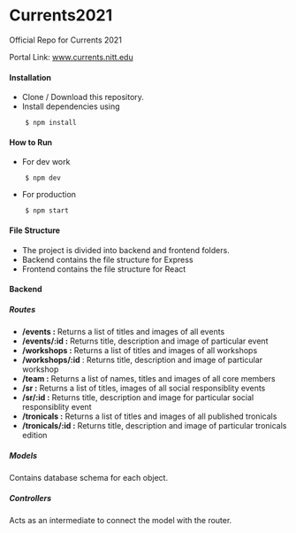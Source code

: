 # Currents2021
Official Repo for Currents 2021

Portal Link: www.currents.nitt.edu

#### Installation
- Clone / Download this repository.
- Install dependencies using 
```
    $ npm install
```

#### How to Run
- For dev work 
```   
    $ npm dev
```
- For production 
```
    $ npm start
```

#### File Structure
- The project is divided into backend and frontend folders.
- Backend contains the file structure for Express 
- Frontend contains the file structure for React

#### Backend
##### Routes 
- **/events :** Returns a list of titles and images of all events
- **/events/:id :** Returns title, description and image of particular event
- **/workshops :** Returns a list of titles and images of all workshops
- **/workshops/:id** : Returns title, description and image of particular workshop
- **/team :** Returns a list of names, titles and images of all core members
- **/sr :** Returns a list of titles, images of all social responsiblity events
- **/sr/:id :** Returns title, description and image for particular social responsiblity event
- **/tronicals :** Returns a list of titles and images of all published tronicals
- **/tronicals/:id :** Returns title, description and image of particular tronicals edition

##### Models
Contains database schema for each object.

##### Controllers
Acts as an intermediate to connect the model with the router.